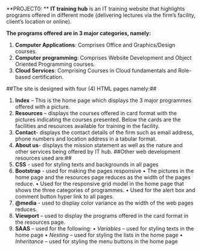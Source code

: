 **PROJECT0: **
**IT training hub** is an IT training website that highlights programs offered in different mode (delivering lectures via the firm’s facility, client’s location or online).

**The programs offered are in 3 major categories, namely:**
1.	**Computer Applications**: Comprises Office and Graphics/Design courses.
2.	**Computer programming**: Comprises Website Development and Object Oriented Programming courses.
3.	**Cloud Services**: Comprising Courses in Cloud fundamentals and Role-based certification.

##The site is designed with four (4) HTML pages namely:##
1.	**Index** – This is the home page which displays the 3 major programmes offered with a picture.
2.	**Resources** – displays the courses offered in card format with the pictures indicating the courses presented. Below the cards are the facilities and resources available for training in the facility.
3.	**Contact**- displays the contact details of the firm such as email address, phone numbers and location address in a tabular format.
4.	**About us**- displays the mission statement as well as the nature and other services being offered by IT hub.
##Other web development resources used are:##
1.	**CSS** - used for styling texts and backgrounds in all pages
2.	**Bootstrap** - used for making the pages responsive
    •	The pictures in the home page and the resources page reduces as the width of the pages reduce.
    •	Used for the responsive grid model in the home page that shows the three categories of programmes.
    •	Used for the alert box and comment button hyper link to all pages.
3.	**@media** - used to display color variance as the width of the web pages reduces.
4.	**Viewport** – used to display the programs offered in the card format in the resources page.
5.	**SAAS** – used for the following:
    •	*Variables* – used for styling texts in the home page
    •	*Nesting* – used for styling the lists in the home page
    •	*Inheritance* – used for styling the menu buttons in the home page
